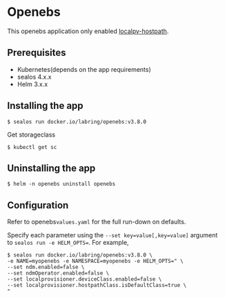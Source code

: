 # Openebs      

This openebs application only enabled [localpv-hostpath](https://openebs.io/docs/user-guides/localpv-hostpath).

## Prerequisites

- Kubernetes(depends on the app requirements)
- sealos 4.x.x
- Helm 3.x.x

## Installing the app

```shell
$ sealos run docker.io/labring/openebs:v3.8.0
```

Get storageclass

```
$ kubectl get sc
```

## Uninstalling the app

```shell
$ helm -n openebs uninstall openebs
```

## Configuration

Refer to openebs`values.yaml` for the full run-down on defaults.

Specify each parameter using the `--set key=value[,key=value]` argument to `sealos run -e HELM_OPTS=`. For example,

```shell
$ sealos run docker.io/labring/openebs:v3.8.0 \
-e NAME=myopenebs -e NAMESPACE=myopenebs -e HELM_OPTS=" \
--set ndm.enabled=false \
--set ndmOperator.enabled=false \
--set localprovisioner.deviceClass.enabled=false \
--set localprovisioner.hostpathClass.isDefaultClass=true \
"
```
